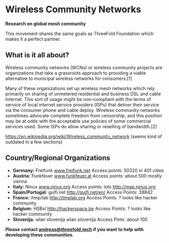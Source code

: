 # Wireless Community Networks
**Research on global mesh community**

This movement shares the same goals as ThreeFold Foundation which makes it a perfect partner.

## What is it all about?
Wireless community networks (WCNs) or wireless community projects are organizations that take a grassroots approach to providing a viable alternative to municipal wireless networks for consumers.[1]

Many of these organizations set up wireless mesh networks which rely primarily on sharing of unmetered residential and business DSL and cable Internet. This sort of usage might be non-compliant with the terms of service of local internet service providers (ISPs) that deliver their service via the consumer phone and cable deploy. Wireless community networks sometimes advocate complete freedom from censorship, and this position may be at odds with the acceptable use policies of some commercial services used. Some ISPs do allow sharing or reselling of bandwidth.[2]

https://en.wikipedia.org/wiki/Wireless_community_network (seems kind of outdated in a few sections)
## Country/Regional Organizations
* **Germany:** Freifunk www.freifunk.net		Access points: 50320 in 401 cities
* **Austria:** Funkfeuer www.funkfeuer.at	Access points: about 500 mostly vienna
* **Italy:** Ninux www.ninux.org			Access points: lots http://map.ninux.org
* **Spain/Portugal:** guifi.net http://guifi.net/en/	Access Points: 38842
* **France:** /tmp/lab http://tmplab.org		Access Points: ? looks like hacker community
* **Belgium:** HSBxl http://hackerspace.be	Access Points: ? looks like hacker community
* **Slovenija:** wlan slovenija wlan slovenija	Access Pints: about 100 



**Please contact andreas@threefold.tech if you want to help with developing these communities.**